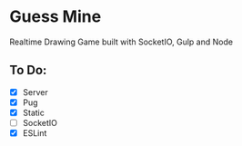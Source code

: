 # Guess Mine

Realtime Drawing Game built with SocketIO, Gulp and Node


## To Do:

- [x] Server
- [x] Pug
- [x] Static
- [ ] SocketIO
- [x] ESLint